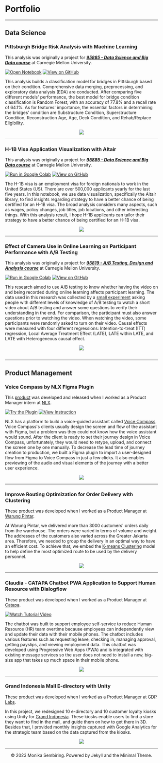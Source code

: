 # Portfolio
---
## Data Science

### Pittsburgh Bridge Risk Analysis with Machine Learning

This analysis was originally a project for [***95885 - Data Science and Big Data course***](https://api.heinz.cmu.edu/courses_api/course_detail/95-885/) at Carnegie Mellon University.

[![Open Notebook](https://img.shields.io/badge/Jupyter-Open_Notebook-blue?logo=Jupyter)](projects/bridge-risk-analysis.html)
[![View on GitHub](https://img.shields.io/badge/GitHub-View_on_GitHub-blue?logo=GitHub)](https://github.com/monikasembiring/bridge-risk-classification)

This analysis builds a classification model for bridges in Pittsburgh based on their condition. Comprehensive data merging, preprocessing, and exploratory data analysis (EDA) are conducted. After comparing five different models' performance, the best model for bridge condition classification is Random Forest, with an accuracy of 77.8% and a recall rate of 64.1%. As for features' importance, the essential factors in determining the bridges' condition are Substructure Condition, Superstructure Condition, Reconstruction Age, Age, Deck Condition, and Rehab/Replace Eligibility.


<center><img src="images/bridge-risk-analysis.jpg"/></center>

---
### H-1B Visa Application Visualization with Altair

This analysis was originally a project for [***95885 - Data Science and Big Data course***](https://api.heinz.cmu.edu/courses_api/course_detail/95-885/) at Carnegie Mellon University.

[![Run in Google Colab](https://img.shields.io/badge/Colab-Run_in_Google_Colab-blue?logo=Google&logoColor=FDBA18)](https://colab.research.google.com/drive/1ZKj8omcb7jKSuYZBDmJxpuoMLi0bTioR)
[![View on GitHub](https://img.shields.io/badge/GitHub-View_on_GitHub-blue?logo=GitHub)](https://github.com/monikasembiring/h-1b-visa-data-visualization)

The H-1B visa is an employment visa for foreign nationals to work in the United States (US). There are over 500,000 applicants yearly for the last five years. In this notebook, we use data visualization, specifically the Altair library, to find insights regarding strategy to have a better chance of being certified for an H-1B visa. The broad analysis considers many aspects, such as wages, policy changes, job titles, job locations, and other interesting things. With this analysis result, I hope H-1B applicants can tailor their strategy to have a better chance of being certified for an H-1B visa.  

<center><img src="images/h-1b visualization.png"/></center>

---
### Effect of Camera Use in Online Learning on Participant Performance with A/B Testing

This analysis was originally a project for [***95819 - A/B Testing, Design and Analysis course***](https://api.heinz.cmu.edu/courses_api/course_detail/95-819/) at Carnegie Mellon University.

[![Run in Google Colab](https://img.shields.io/badge/Colab-Run_in_Google_Colab-blue?logo=Google&logoColor=FDBA18)](https://colab.research.google.com/drive/11uiNzvc5RLERqgl1_9jQV1niEm6QELHb)
[![View on GitHub](https://img.shields.io/badge/GitHub-View_on_GitHub-blue?logo=GitHub)](https://github.com/monikasembiring/online-learning-ab-testing)

This research aimed to use A/B testing to know whether having the video on and being recorded during online learning affects participant learning. The data used in this research was collected by a [small experiment](https://www.linkedin.com/feed/update/urn:li:activity:6999874128102981632/) asking people with different levels of knowledge of A/B testing to watch a short video about A/B testing and answer some questions to verify their understanding in the end. For comparison, the participant must also answer questions prior to watching the video. When watching the video, some participants were randomly asked to turn on their video. Causal effects were measured with four different regressions: Intention-to-treat (ITT) regression, Local Average Treatment Effect (LATE), LATE within LATE, and LATE with Heterogeneous causal effect.

<center><img src="images/online-learning.png"></center>
<br>

---
## Product Management

### Voice Compass by NLX Figma Plugin

This [product](https://nlx.ai/news/nlx-s-new-figma-plugin-for-voice-compass?utm_content=218434948&utm_medium=social&utm_source=linkedin&hss_channel=lcp-12587283) was developed and released when I worked as a Product Manager intern at [NLX](https://nlx.ai/).

[![Try the Plugin](https://img.shields.io/badge/Figma-Try_the_Plugin-blue?logo=Figma)](https://www.figma.com/community/plugin/1139545615887918828/Voice-Compass-by-NLX)
[![View Instruction](https://img.shields.io/badge/PDF-View_Instructions-blue?logo=adobe-acrobat-reader&logoColor=white)](https://assets.nlx.ai/media/nlx-figma-plugin-instructions.pdf)

NLX has a platform to build a voice-guided assistant called [Voice Compass](https://nlx.ai/voice-compass). Voice Compass's clients usually design the screen and flow of the assistant with Figma, but a problem was they could not know how the voice assistant would sound. After the client is ready to set their journey design in Voice Compass, unfortunately, they would need to retype, upload, and connect the screen one by one manually. To decrease the lead time of journey creation to production, we built a Figma plugin to import a user-designed flow from Figma to Voice Compass in just a few clicks. It also enables previewing of the audio and visual elements of the journey with a better user experience.

<center><img src="images/vc-figma-plugin.png"/></center>

---
### Improve Routing Optimization for Order Delivery with Clustering

These product was developed when I worked as a Product Manager at [Warung Pintar](https://warungpintar.co.id/).

At Warung Pintar, we delivered more than 3000 customers' orders daily from the warehouse. The orders were varied in terms of volume and weight. The addresses of the customers also varied across the Greater Jakarta area. Therefore, we needed to group the delivery in an optimal way to have an efficient cost. To achieve that, we embed the [K-means Clustering](https://www.researchgate.net/publication/344802174_Optimizing_Planning_Service_Territories_by_Dividing_Into_Compact_Several_Sub-areas_Using_Binary_K-means_Clustering_According_Vehicle_Constraints) model to help define the most optimized route to be used by the delivery personnel.

<center><img src="images/vrp.png"/></center>

---
### Claudia - CATAPA Chatbot PWA Application to Support Human Resource with Dialogflow

These product was developed when I worked as a Product Manager at [Catapa](https://catapa.com/).

[![Watch Tutorial Video](https://img.shields.io/badge/YouTube-Watch_Tutorial_Video-blue?logo=Youtube)](https://www.youtube.com/watch?v=Ho49btSfYIs)

The chatbot was built to support employee self-service to reduce Human Resource (HR) team overtime because employees can independently view and update their data with their mobile phones. The chatbot includes various features such as requesting leave, checking in, managing approval, getting payslips, and viewing employment data. This chatbot was developed using Progressive Web Apps (PWA) and is integrated with existing message services so the user does not need to install a new, big-size app that takes up much space in their mobile phone. 

<center><img src="images/claudia.png"/></center>

---
### Grand Indonesia Mall E-directory with Unity

These product was developed when I worked as a Product Manager at [GDP Labs](https://www.gdplabs.id/).

In this project, we redesigned 10 e-directory and 10 customer loyalty kiosks using Unity for [Grand Indonesia](https://www.grand-indonesia.com/). These kiosks enable users to find a store they want to find in the mall, and guide them on how to get there in 3D. Besides that, I provided monthly insights captured with Google Analytics for the strategic team based on the data captured from the kiosks.

<center><img src="images/directory.png"/></center>

---
<center>© 2023 Monika Sembiring. Powered by Jekyll and the Minimal Theme.</center>
